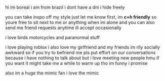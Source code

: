 hi im boreal i am from brazil i dont have a dni i hide freely

you can take inspo off my style just let me know first, im **c+h friendly** so youre free to sit next to me or anything when im alone and you can also send me friend requests anytime ill accept occasionally

i love birds motorcycles and paranormal stuff

i love playing roblox i also love my girlfriend and my friends im rlly socially awkward so if you try to befriend me
pls put effort on our conversations because i have nothing to talk about but i love meeting new people hmu if you want
it might take me a while to warm up tho im funny i promise 

also im a huge the mimic fan i love the mimic 
